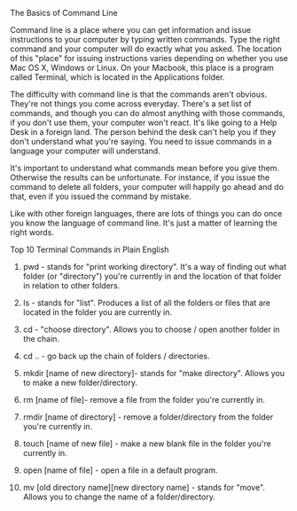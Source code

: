 The Basics of Command Line

Command line is a place where you can get information and issue instructions to your computer by typing written commands. Type the right command and your computer will do exactly what you asked. The location of this "place" for issuing instructions varies depending on whether you use Mac OS X, Windows or Linux. On your Macbook, this place is a program called Terminal, which is located in the Applications folder.

The difficulty with command line is that the commands aren't obvious. They're not things you come across everyday. There's a set list of commands, and though you can do almost anything with those commands, if you don't use them, your computer won't react. It's like going to a Help Desk in a foreign land. The person behind the desk can't help you if they don't understand what you're saying. You need to issue commands in a language your computer will understand.

It's important to understand what commands mean before you give them. Otherwise the results can be unfortunate. For instance, if you issue the command to delete all folders, your computer will happily go ahead and do that, even if you issued the command by mistake.  

Like with other foreign languages, there are lots of things you can do once you know the language of command line. It's just a matter of learning the right words.


Top 10 Terminal Commands in Plain English

1) pwd - stands for "print working directory". It's a way of finding out what folder (or "directory") you're currently in and the location of that folder in relation to other folders.

2) ls - stands for "list". Produces a list of all the folders or files that are located in the folder you are currently in.

3) cd - "choose directory". Allows you to choose / open another folder in the chain.

4) cd .. - go back up the chain of folders / directories.

5) mkdir [name of new directory]- stands for "make directory". Allows you to make a new folder/directory.

6) rm [name of file]- remove a file from the folder you're currently in.

7) rmdir [name of directory] - remove a folder/directory from the folder you're currently in.

8) touch [name of new file] - make a new blank file in the folder you're currently in.

9) open [name of file] - open a file in a default program.

10) mv [old directory name][new directory name] - stands for "move". Allows you to change the name of a folder/directory.
